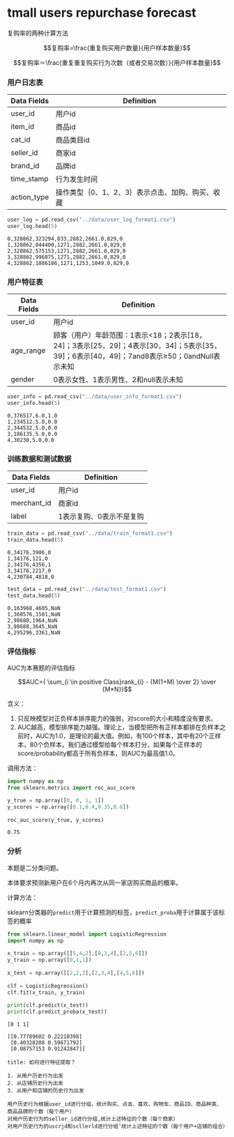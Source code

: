 # tmall users repurchase forecast

复购率的两种计算方法

$$复购率=\frac{重复购买用户数量}{用户样本数量}$$

$$复购率＝\frac{重复重复购买行为次数（或者交易次数）}{用户样本数量}$$

### 用户日志表

| Data Fields | Definition                                       |
| ----------- | ------------------------------------------------ |
| user_id     | 用户id                                           |
| item_id     | 商品id                                           |
| cat_id      | 商品类目id                                       |
| seller_id   | 商家id                                           |
| brand_id    | 品牌id                                           |
| time_stamp  | 行为发生时间                                     |
| action_type | 操作类型｛0、1、2、3｝表示点击、加购、购买、收藏 |

```python
user_log = pd.read_csv("../data/user_log_format1.csv")
user_log.head(5)
```

```text
0,328862,323294,833,2882,2661.0,829,0
1,328862,844400,1271,2882,2661.0,829,0
2,328862,575153,1271,2882,2661.0,829,0
3,328862,996875,1271,2882,2661.0,829,0
4,328862,1086186,1271,1253,1049.0,829,0
```

### 用户特征表

| Data Fields | Definition                                                                                                                                |
| ----------- | ----------------------------------------------------------------------------------------------------------------------------------------- |
| user_id     | 用户id                                                                                                                                    |
| age_range   | 顾客（用户）年龄范围：1表示<18；2表示[18，24]；3表示[25，29]；4表示[30，34]；5表示[35，39]；6表示[40，49]；7and8表示≥50；0andNull表示未知 |
| gender      | 0表示女性、1表示男性、2和null表示未知                                                                                                     |

```python
user_info = pd.read_csv("../data/user_info_format1.csv")
user_info.head(5)
```

```text
0,376517,6.0,1.0
1,234512,5.0,0.0
2,344532,5.0,0.0
3,186135,5.0,0.0
4,30230,5.0,0.0
```


### 训练数据和测试数据

| Data Fields | Definition               |
| ----------- | ------------------------ |
| user_id     | 用户id                   |
| merchant_id | 商家id                   |
| label       | 1表示复购、0表示不是复购 |

```python
train_data = pd.read_csv("../data/train_format1.csv")  
train_data.head(5)
```


```text
0,34176,3906,0
1,34176,121,0
2,34176,4356,1
3,34176,2217,0
4,230784,4818,0
```


```python
test_data = pd.read_csv("../data/test_format1.csv")  
test_data.head(5)
```

```text
0,163968,4605,NaN
1,360576,1581,NaN
2,98688,1964,NaN
3,98688,3645,NaN
4,295296,3361,NaN
```

### 评估指标

AUC为本赛题的评估指标

$$AUC={ \sum_{i \in positive Class}rank_{i} - {M(1+M) \over 2} \over {M*N}}$$

含义：
1. 只反映模型对正负样本排序能力的强弱，对score的大小和精度没有要求。
2. AUC越高，模型排序能力越强。理论上，当模型把所有正样本都排在负样本之前时，AUC为1.0，是理论的最大值。例如，有100个样本，其中有20个正样本，80个负样本。我们通过模型给每个样本打分，如果每个正样本的score/probability都高于所有负样本，则AUC为最高值1.0。

调用方法：

```python
import numpy as np  
from sklearn.metrics import roc_auc_score

y_true = np.array([0, 0, 1, 1])  
y_scores = np.array([0.1,0.4,0.35,0.8])  
  
roc_auc_score(y_true, y_scores)
```

```text
0.75
```

### 分析

本题是二分类问题。

本体要求预测新用户在6个月内再次从同一家店购买商品的概率。

计算方法：

sklearn分类器的`predict`用于计算预测的标签，`predict_proba`用于计算属于该标签的概率

```python
from sklearn.linear_model import LogisticRegression  
import numpy as np  
  
x_train = np.array([[5,4,2],[8,3,4],[2,5,6]])  
y_train = np.array([0,1,1])  
  
x_test = np.array([[2,2,2],[2,3,4],[4,5,6]])  
  
clf = LogisticRegression()  
clf.fit(x_train, y_train)  
  
print(clf.predict(x_test))  
print(clf.predict_proba(x_test))
```

```text
[0 1 1]

[[0.77789602 0.22210398]
 [0.40328208 0.59671792]
 [0.08757153 0.91242847]]
```

```ad-question
title: 如何进行特征提取？

1. 从用户历史行为出发
2. 从店铺历史行为出发
3. 从用户和店铺的历史行为出发

用户历史行为根据user_id进行分组，统计购买、点击、喜欢、购物车、商品ID、商品种类、商品品牌的个数（每个用户）
对用户历史行为的seller_id进行分组,统计上述特征的个数（每个商家）
对用户历史行为的uscrjd和scllerld进行分组’统计上述特征的个数（每个用户+店铺的组合）
```



